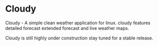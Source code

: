 Cloudy
======

Cloudy - A simple clean weather application for linux. cloudy features detailed forecast extended forecast and live weather maps.

Cloudy is still highly under construction stay tuned for a stable release.
